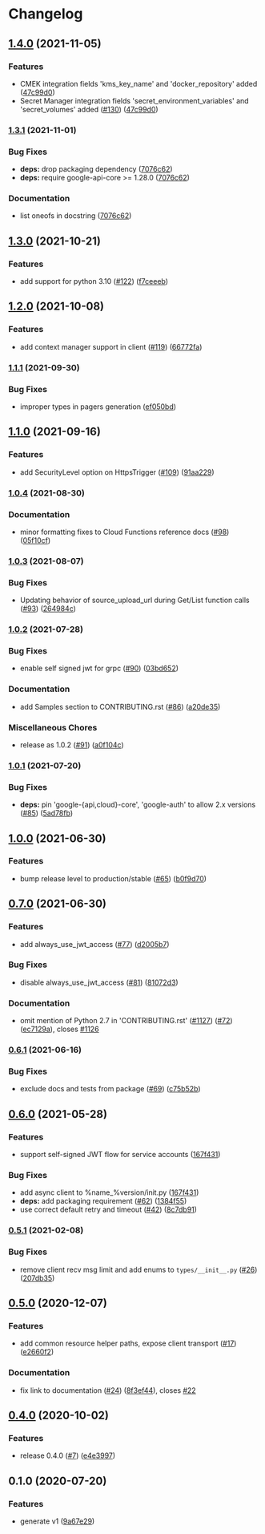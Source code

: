 # Changelog

## [1.4.0](https://www.github.com/googleapis/python-functions/compare/v1.3.1...v1.4.0) (2021-11-05)


### Features

* CMEK integration fields 'kms_key_name' and 'docker_repository' added ([47c99d0](https://www.github.com/googleapis/python-functions/commit/47c99d0ea2e5e7d74d10976ea1ec7d8d399e06a4))
* Secret Manager integration fields 'secret_environment_variables' and 'secret_volumes' added ([#130](https://www.github.com/googleapis/python-functions/issues/130)) ([47c99d0](https://www.github.com/googleapis/python-functions/commit/47c99d0ea2e5e7d74d10976ea1ec7d8d399e06a4))

### [1.3.1](https://www.github.com/googleapis/python-functions/compare/v1.3.0...v1.3.1) (2021-11-01)


### Bug Fixes

* **deps:** drop packaging dependency ([7076c62](https://www.github.com/googleapis/python-functions/commit/7076c62bf0d9ba93c1ad2726978224f1f7402ab9))
* **deps:** require google-api-core >= 1.28.0 ([7076c62](https://www.github.com/googleapis/python-functions/commit/7076c62bf0d9ba93c1ad2726978224f1f7402ab9))


### Documentation

* list oneofs in docstring ([7076c62](https://www.github.com/googleapis/python-functions/commit/7076c62bf0d9ba93c1ad2726978224f1f7402ab9))

## [1.3.0](https://www.github.com/googleapis/python-functions/compare/v1.2.0...v1.3.0) (2021-10-21)


### Features

* add support for python 3.10 ([#122](https://www.github.com/googleapis/python-functions/issues/122)) ([f7ceeeb](https://www.github.com/googleapis/python-functions/commit/f7ceeebc09d826394f9bb225a823ec504161ac1f))

## [1.2.0](https://www.github.com/googleapis/python-functions/compare/v1.1.1...v1.2.0) (2021-10-08)


### Features

* add context manager support in client ([#119](https://www.github.com/googleapis/python-functions/issues/119)) ([66772fa](https://www.github.com/googleapis/python-functions/commit/66772faffc88aeb6e84984f402902d51c2d786b2))

### [1.1.1](https://www.github.com/googleapis/python-functions/compare/v1.1.0...v1.1.1) (2021-09-30)


### Bug Fixes

* improper types in pagers generation ([ef050bd](https://www.github.com/googleapis/python-functions/commit/ef050bd15318cd9ca4481502411e16bf5c7f2c2e))

## [1.1.0](https://www.github.com/googleapis/python-functions/compare/v1.0.4...v1.1.0) (2021-09-16)


### Features

* add SecurityLevel option on HttpsTrigger ([#109](https://www.github.com/googleapis/python-functions/issues/109)) ([91aa229](https://www.github.com/googleapis/python-functions/commit/91aa229a10b7a6fcdfeb03b2566f4f5a2702636e))

### [1.0.4](https://www.github.com/googleapis/python-functions/compare/v1.0.3...v1.0.4) (2021-08-30)


### Documentation

* minor formatting fixes to Cloud Functions reference docs ([#98](https://www.github.com/googleapis/python-functions/issues/98)) ([05f10cf](https://www.github.com/googleapis/python-functions/commit/05f10cfc3d735d04806a25630875c5ecb3bad65d))

### [1.0.3](https://www.github.com/googleapis/python-functions/compare/v1.0.2...v1.0.3) (2021-08-07)


### Bug Fixes

* Updating behavior of source_upload_url during Get/List function calls ([#93](https://www.github.com/googleapis/python-functions/issues/93)) ([264984c](https://www.github.com/googleapis/python-functions/commit/264984cda2a6a1b75a4e5d78268b35d247ebdd99))

### [1.0.2](https://www.github.com/googleapis/python-functions/compare/v1.0.1...v1.0.2) (2021-07-28)


### Bug Fixes

* enable self signed jwt for grpc ([#90](https://www.github.com/googleapis/python-functions/issues/90)) ([03bd652](https://www.github.com/googleapis/python-functions/commit/03bd652e1016ab88dbb458311ad82828219637c9))


### Documentation

* add Samples section to CONTRIBUTING.rst ([#86](https://www.github.com/googleapis/python-functions/issues/86)) ([a20de35](https://www.github.com/googleapis/python-functions/commit/a20de355fc32f6849c7ad5a9c5e16f436483fec5))


### Miscellaneous Chores

* release as 1.0.2 ([#91](https://www.github.com/googleapis/python-functions/issues/91)) ([a0f104c](https://www.github.com/googleapis/python-functions/commit/a0f104c51302a8065e35b3eff25b5031f5110162))

### [1.0.1](https://www.github.com/googleapis/python-functions/compare/v1.0.0...v1.0.1) (2021-07-20)


### Bug Fixes

* **deps:** pin 'google-{api,cloud}-core', 'google-auth' to allow 2.x versions ([#85](https://www.github.com/googleapis/python-functions/issues/85)) ([5ad78fb](https://www.github.com/googleapis/python-functions/commit/5ad78fb363b8aa4057f8dc76ebac35dbdf5c39f7))

## [1.0.0](https://www.github.com/googleapis/python-functions/compare/v0.7.0...v1.0.0) (2021-06-30)


### Features

* bump release level to production/stable ([#65](https://www.github.com/googleapis/python-functions/issues/65)) ([b0f9d70](https://www.github.com/googleapis/python-functions/commit/b0f9d70287cf4c330523d052371793ad7faf33ae))

## [0.7.0](https://www.github.com/googleapis/python-functions/compare/v0.6.1...v0.7.0) (2021-06-30)


### Features

* add always_use_jwt_access ([#77](https://www.github.com/googleapis/python-functions/issues/77)) ([d2005b7](https://www.github.com/googleapis/python-functions/commit/d2005b7770232d855f47b5037a176a7679b6366a))


### Bug Fixes

* disable always_use_jwt_access ([#81](https://www.github.com/googleapis/python-functions/issues/81)) ([81072d3](https://www.github.com/googleapis/python-functions/commit/81072d3225c9f7b17becd981b8bc0f53cdf8f613))


### Documentation

* omit mention of Python 2.7 in 'CONTRIBUTING.rst' ([#1127](https://www.github.com/googleapis/python-functions/issues/1127)) ([#72](https://www.github.com/googleapis/python-functions/issues/72)) ([ec7129a](https://www.github.com/googleapis/python-functions/commit/ec7129a4ce543a08db862f30bc67d394d5a7ef9c)), closes [#1126](https://www.github.com/googleapis/python-functions/issues/1126)

### [0.6.1](https://www.github.com/googleapis/python-functions/compare/v0.6.0...v0.6.1) (2021-06-16)


### Bug Fixes

* exclude docs and tests from package ([#69](https://www.github.com/googleapis/python-functions/issues/69)) ([c75b52b](https://www.github.com/googleapis/python-functions/commit/c75b52bcc46d13f8f5ad61b91d5b7ced9c1b1e15))

## [0.6.0](https://www.github.com/googleapis/python-functions/compare/v0.5.1...v0.6.0) (2021-05-28)


### Features

* support self-signed JWT flow for service accounts ([167f431](https://www.github.com/googleapis/python-functions/commit/167f43144f4f9c5ef88a68bd880ec47a3062a3b6))


### Bug Fixes

* add async client to %name_%version/init.py ([167f431](https://www.github.com/googleapis/python-functions/commit/167f43144f4f9c5ef88a68bd880ec47a3062a3b6))
* **deps:** add packaging requirement ([#62](https://www.github.com/googleapis/python-functions/issues/62)) ([1384f55](https://www.github.com/googleapis/python-functions/commit/1384f55b4e35f6263d42639667c4a38ab1689b16))
* use correct default retry and timeout ([#42](https://www.github.com/googleapis/python-functions/issues/42)) ([8c7db91](https://www.github.com/googleapis/python-functions/commit/8c7db919535193151ed52465a3038d3ac72d701e))

### [0.5.1](https://www.github.com/googleapis/python-functions/compare/v0.5.0...v0.5.1) (2021-02-08)


### Bug Fixes

* remove client recv msg limit and add enums to `types/__init__.py` ([#26](https://www.github.com/googleapis/python-functions/issues/26)) ([207db35](https://www.github.com/googleapis/python-functions/commit/207db35e31d203120f66d384932e54fafec44a08))

## [0.5.0](https://www.github.com/googleapis/python-functions/compare/v0.4.0...v0.5.0) (2020-12-07)


### Features

* add common resource helper paths, expose client transport ([#17](https://www.github.com/googleapis/python-functions/issues/17)) ([e2660f2](https://www.github.com/googleapis/python-functions/commit/e2660f2c53055560c2e7848fa3969d1440aebb62))


### Documentation

* fix link to documentation ([#24](https://www.github.com/googleapis/python-functions/issues/24)) ([8f3ef44](https://www.github.com/googleapis/python-functions/commit/8f3ef446c1ffc5a3395773a70450624c0de99526)), closes [#22](https://www.github.com/googleapis/python-functions/issues/22)

## [0.4.0](https://www.github.com/googleapis/python-functions/compare/v0.1.0...v0.4.0) (2020-10-02)


### Features

* release 0.4.0 ([#7](https://www.github.com/googleapis/python-functions/issues/7)) ([e4e3997](https://www.github.com/googleapis/python-functions/commit/e4e3997cca3d8bdafe04e4931e73da5e934cb769))

## 0.1.0 (2020-07-20)


### Features

* generate v1 ([9a67e29](https://www.github.com/googleapis/python-functions/commit/9a67e29b73b6e653e1d9c5f7c83e44c7f312ab12))
